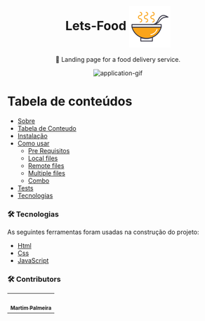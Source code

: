 <h1 align="center">Lets-Food <img align="center" src="https://raw.githubusercontent.com/martimpalmeira/Lets-Food/7a5d70b31aa6db6f9db6855374a934aed9b7e10d/assets/img/header/logo-icon.svg" alt="logo-icon"></h1>
<p align="center">🍜 Landing page for a food delivery service.</p>

<p align="center">
<img src="https://github.com/martimpalmeira/TesteGit/blob/main/letsfood-apresentacao.gif?raw=true" alt="application-gif">
</p>

Tabela de conteúdos
=================
<!--ts-->
   * [Sobre](#Sobre)
   * [Tabela de Conteudo](#tabela-de-conteudo)
   * [Instalação](#instalacao)
   * [Como usar](#como-usar)
      * [Pre Requisitos](#pre-requisitos)
      * [Local files](#local-files)
      * [Remote files](#remote-files)
      * [Multiple files](#multiple-files)
      * [Combo](#combo)
   * [Tests](#testes)
   * [Tecnologias](#tecnologias)
<!--te-->

### 🛠 Tecnologias

As seguintes ferramentas foram usadas na construção do projeto:

- [Html](https://expo.io/)
- [Css](https://nodejs.org/en/)
- [JavaScript](https://pt-br.reactjs.org/)

### 🛠 Contributors
<table>
  <tr>
    <td align="center"><a href="https://rocketseat.com.br"><img style="border-radius: 50%;" src="https://avatars.githubusercontent.com/u/90350690?s=400&u=2d6ee761e0016bb33bb83e01551764d60c4181f1&v=4" width="100px;" alt=""/><br /><sub><b>Martim Palmeira</b></sub></a><br /><a href="https://rocketseat.com.br/" title="Rocketseat"></a></td>
  </tr>
</table>
